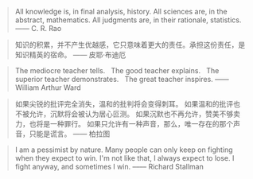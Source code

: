 > All knowledge is, in final analysis, history.
> All sciences are, in the abstract, mathematics.
> All judgments are, in their rationale, statistics.
—— C. R. Rao

> 知识的积累，并不产生优越感，它只意味着更大的责任。承担这份责任，是知识精英的宿命。
—— 皮耶·布迪厄

>  The mediocre teacher tells.  
>  The good teacher explains.  
>  The superior teacher demonstrates.  
>  The great teacher inspires.
—— William Arthur Ward

> 如果尖锐的批评完全消失，温和的批判将会变得刺耳。
> 如果温和的批评也不被允许，沉默将会被认为居心叵测。
> 如果沉默也不再允许，赞美不够卖力，也将是一种罪行。
> 如果只允许有一种声音，那么，唯一存在的那个声音，只能是谎言。
> —— 柏拉图

> I am a pessimist by nature. Many people can only keep on fighting when they expect to win. I'm not like that, I always expect to lose. I fight anyway, and sometimes I win.
> –––– Richard Stallman

